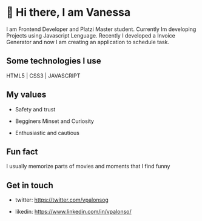 # 👋 Hi there, I am Vanessa

I am Frontend Developer and Platzi Master student.  Currently Im developing Projects using Javascript Lenguage. Recently I developed a Invoice Generator and now I am creating an application to schedule task. 


## Some technologies I use
HTML5 | CSS3 | JAVASCRIPT

## My values

- Safety and trust

- Begginers Minset and Curiosity

- Enthusiastic and cautious

## Fun fact 
I usually memorize parts of movies and moments that I find funny


## Get in touch

- twitter: https://twitter.com/vpalonsog

- likedin: https://www.linkedin.com/in/vpalonso/

